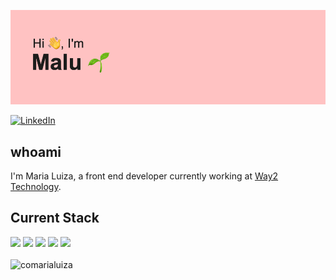 ![Image](image.png)

[![LinkedIn](https://img.shields.io/badge/LinkedIn-0077B5?style=for-the-badge&logo=linkedin&logoColor=white)](https://www.linkedin.com/in/marialuizacoelho/)



## whoami
I'm Maria Luiza, a front end developer currently working at [Way2 Technology](https://www.way2.com.br/).

## Current Stack
<img src="https://img.shields.io/badge/React-20232A?style=for-the-badge&logo=react&logoColor=61DAFB"/>
<img src="https://img.shields.io/badge/Redux-593D88?style=for-the-badge&logo=redux&logoColor=white"/>
<img src="https://img.shields.io/badge/Material--UI-0081CB?style=for-the-badge&logo=material-ui&logoColor=white"/>
<img src="https://img.shields.io/badge/React_Router-CA4245?style=for-the-badge&logo=react-router&logoColor=white"/>
<img src="https://img.shields.io/badge/TypeScript-007ACC?style=for-the-badge&logo=typescript&logoColor=white"/>
<img src=""/>

<br />
<br />

<img src="https://github-readme-stats.vercel.app/api/top-langs?username=comarialuiza&show_icons=true&locale=pt-br&layout=compact" alt="comarialuiza"/>